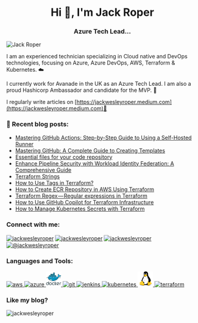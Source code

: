 <h1 align="center">Hi 👋, I'm Jack Roper</h1>
<h3 align="center">Azure Tech Lead...</h3>

![Jack Roper](https://github.com/user-attachments/assets/e6a8a203-106d-4486-9975-01411195e41a)

I am an experienced technician specializing in Cloud native and DevOps technologies, focusing on Azure, Azure DevOps, AWS, Terraform & Kubernetes. ☁️

I currently work for Avanade in the UK as an Azure Tech Lead. I am also a proud Hashicorp Ambassador and candidate for the MVP. 🥇

I regularly write articles on [https://jackwesleyroper.medium.com](https://jackwesleyroper.medium.com)📝

### 📝 Recent blog posts:
<!-- BLOG-POST-LIST:START -->
- [Mastering GitHub Actions: Step-by-Step Guide to Using a Self-Hosted Runner](https://itnext.io/using-a-self-hosted-runner-with-github-actions-e8a0415c7530?source=rss-f8c0d8b1b817------2)
- [Mastering GitHub: A Complete Guide to Creating Templates](https://itnext.io/creating-templates-on-github-f81156333365?source=rss-f8c0d8b1b817------2)
- [Essential files for your code repository](https://itnext.io/essential-files-for-your-code-repository-264c66f9695a?source=rss-f8c0d8b1b817------2)
- [Enhance Pipeline Security with Workload Identity Federation: A Comprehensive Guide](https://itnext.io/improve-pipeline-security-with-workload-identity-federation-6f51ecdfa49f?source=rss-f8c0d8b1b817------2)
- [Terraform Strings](https://itnext.io/terraform-strings-96f95f6ba8a4?source=rss-f8c0d8b1b817------2)
- [How to Use Tags in Terraform?](https://itnext.io/how-to-use-tags-in-terraform-7a37d700667c?source=rss-f8c0d8b1b817------2)
- [How to Create ECR Repository in AWS Using Terraform](https://itnext.io/how-to-create-ecr-repository-in-aws-using-terraform-a52ea63ab4a7?source=rss-f8c0d8b1b817------2)
- [Terraform Regex — Regular expressions in Terraform](https://medium.com/codex/terraform-regex-regular-expressions-in-terraform-6143a3c8fc9a?source=rss-f8c0d8b1b817------2)
- [How to Use GitHub Copilot for Terraform Infrastructure](https://itnext.io/how-to-use-github-copilot-for-terraform-infrastructure-2d204ed653f3?source=rss-f8c0d8b1b817------2)
- [How to Manage Kubernetes Secrets with Terraform](https://itnext.io/how-to-manage-kubernetes-secrets-with-terraform-ebbf6cf41323?source=rss-f8c0d8b1b817------2)
<!-- BLOG-POST-LIST:END -->

<h3 align="left">Connect with me:</h3>
<p align="left">
<a href="https://linkedin.com/in/jackwesleyroper" target="blank"><img align="center" src="https://raw.githubusercontent.com/rahuldkjain/github-profile-readme-generator/master/src/images/icons/Social/linked-in-alt.svg" alt="jackwesleyroper" height="30" width="40" /></a>
<a href="https://dev.to/jackwesleyroper" target="blank"><img align="center" src="https://cdn.jsdelivr.net/npm/simple-icons@3.0.1/icons/dev-dot-to.svg" alt="jackwesleyroper" height="30" width="40" /></a>
<a href="https://twitter.com/jackwesleyroper" target="blank"><img align="center" src="https://raw.githubusercontent.com/rahuldkjain/github-profile-readme-generator/master/src/images/icons/Social/twitter.svg" alt="jackwesleyroper" height="30" width="40" /></a>
<a href="https://medium.com/@jackwesleyroper" target="blank"><img align="center" src="https://raw.githubusercontent.com/rahuldkjain/github-profile-readme-generator/master/src/images/icons/Social/medium.svg" alt="@jackwesleyroper" height="30" width="40" /></a>
</p>

<h3 align="left">Languages and Tools:</h3>
<p align="left"> <a href="https://aws.amazon.com" target="_blank"> <img src="https://www.vectorlogo.zone/logos/amazon_aws/amazon_aws-icon.svg" alt="aws" width="40" height="40"/> </a> <a href="https://azure.microsoft.com/en-in/" target="_blank"> <img src="https://www.vectorlogo.zone/logos/microsoft_azure/microsoft_azure-icon.svg" alt="azure" width="40" height="40"/> </a> <a href="https://www.docker.com/" target="_blank"> <img src="https://raw.githubusercontent.com/devicons/devicon/master/icons/docker/docker-original-wordmark.svg" alt="docker" width="40" height="40"/> </a> <a href="https://git-scm.com/" target="_blank"> <img src="https://www.vectorlogo.zone/logos/git-scm/git-scm-icon.svg" alt="git" width="40" height="40"/> </a> <a href="https://www.jenkins.io" target="_blank"> <img src="https://www.vectorlogo.zone/logos/jenkins/jenkins-icon.svg" alt="jenkins" width="40" height="40"/> </a> <a href="https://kubernetes.io" target="_blank"> <img src="https://www.vectorlogo.zone/logos/kubernetes/kubernetes-icon.svg" alt="kubernetes" width="40" height="40"/> </a> <a href="https://www.linux.org/" target="_blank"> <img src="https://raw.githubusercontent.com/devicons/devicon/master/icons/linux/linux-original.svg" alt="linux" width="40" height="40"/> </a> <a href="https://www.terraform.io/" target="_blank"> <img src="https://www.vectorlogo.zone/logos/terraformio/terraformio-icon.svg" alt="terraform" width="40" height="40"/> </a> </p>

<h3 align="left">Like my blog?</h3>
<p><a href="https://www.buymeacoffee.com/jackwesleyroper"> <img align="left" src="https://cdn.buymeacoffee.com/buttons/v2/default-yellow.png" height="50" width="210" alt="jackwesleyroper" /></a></p><br><br>

</br>
</br>
</br>
</br>
</br>
</br>
</br>
</br>
</br>
